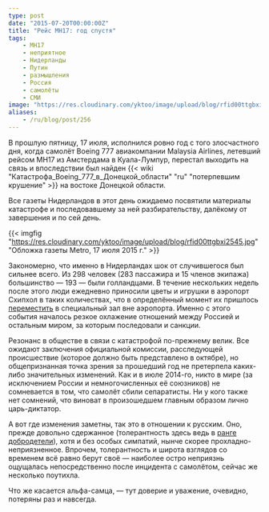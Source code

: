 ```yaml
---
type: post
date: "2015-07-20T00:00:00Z"
title: "Рейс MH17: год спустя"
tags:
    - MH17
    - неприятное
    - Нидерланды
    - Путин
    - размышления
    - Россия
    - самолёты
    - СМИ
image: "https://res.cloudinary.com/yktoo/image/upload/blog/rfid00ttgbxi2545.jpg"
aliases:
    - /ru/blog/post/256
---
```


В прошлую пятницу, 17 июля, исполнился ровно год с того злосчастного дня, когда самолёт Boeing 777 авиакомпании Malaysia Airlines, летевший рейсом MH17 из Амстердама в Куала-Лумпур, перестал выходить на связь и впоследствии был найден {{< wiki "Катастрофа_Boeing_777_в_Донецкой_области" "ru" "потерпевшим крушение" >}} на востоке Донецкой области.

Все газеты Нидерландов в этот день ожидаемо посвятили материалы катастрофе и последовавшему за ней разбирательству, далёкому от завершения и по сей день.

{{< imgfig "https://res.cloudinary.com/yktoo/image/upload/blog/rfid00ttgbxi2545.jpg" "Обложка газеты Metro, 17 июля 2015 г." >}}

<!--more-->

Закономерно, что именно в Нидерландах шок от случившегося был сильнее всего. Из 298 человек (283 пассажира и 15 членов экипажа) большинство — 193 — были голландцами. В течение нескольких недель после этого люди ежедневно приносили цветы и игрушки в аэропорт Схипхол в таких количествах, что в определённый момент их пришлось [переместить](http://www.metronieuws.nl/binnenland/2014/08/nieuwe-herdenkingsplek-mh17-schiphol-geopend) в специальный зал вне аэропорта. Именно с этого события началось резкое охлажение отношений между Россией и остальным миром, за которым последовали и санкции.

Резонанс в обществе в связи с катастрофой по-прежнему велик. Все ожидают заключения официальной комиссии, расследующей происшествие (которое должно быть представлено в октябре), но общепризнанная точка зрения за прошедший год не претерпела каких-либо значительных изменений. Как и в июле 2014-го, никто в мире (за исключением России и немногочисленных её союзников) не сомневается в том, что самолёт сбили сепаратисты. Ни у кого также нет сомнений, что виноват в произошедшем главным образом лично царь-диктатор.

А вот где изменения заметны, так это в отношении к русским. Оно, прежде довольно сдержанное (толерантность здесь ведь в [ранге добродетели](0249)), хотя и без особых симпатий, нынче скорее прохладно-неприязненное. Впрочем, толерантность и широта взглядов со временем всё равно берут своё — наиболее остро неприязнь ощущалась непосредственно после инцидента с самолётом, сейчас же несколько поутихла.

Что же касается альфа-самца, — тут доверие и уважение, очевидно, потеряны раз и навсегда.
